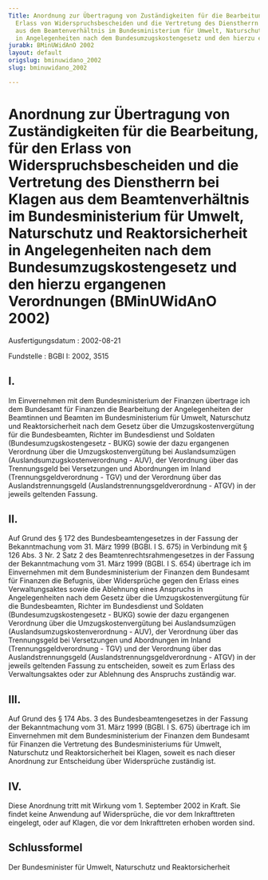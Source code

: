 ```yaml
---
Title: Anordnung zur Übertragung von Zuständigkeiten für die Bearbeitung, für den
  Erlass von Widerspruchsbescheiden und die Vertretung des Dienstherrn bei Klagen
  aus dem Beamtenverhältnis im Bundesministerium für Umwelt, Naturschutz und Reaktorsicherheit
  in Angelegenheiten nach dem Bundesumzugskostengesetz und den hierzu ergangenen Verordnungen
jurabk: BMinUWidAnO 2002
layout: default
origslug: bminuwidano_2002
slug: bminuwidano_2002

---
```


# Anordnung zur Übertragung von Zuständigkeiten für die Bearbeitung, für den Erlass von Widerspruchsbescheiden und die Vertretung des Dienstherrn bei Klagen aus dem Beamtenverhältnis im Bundesministerium für Umwelt, Naturschutz und Reaktorsicherheit in Angelegenheiten nach dem Bundesumzugskostengesetz und den hierzu ergangenen Verordnungen (BMinUWidAnO 2002)

Ausfertigungsdatum
:   2002-08-21

Fundstelle
:   BGBl I: 2002, 3515

## I.

Im Einvernehmen mit dem Bundesministerium der Finanzen übertrage ich
dem Bundesamt für Finanzen die Bearbeitung der Angelegenheiten der
Beamtinnen und Beamten im Bundesministerium für Umwelt, Naturschutz
und Reaktorsicherheit nach dem Gesetz über die Umzugskostenvergütung
für die Bundesbeamten, Richter im Bundesdienst und Soldaten
(Bundesumzugskostengesetz - BUKG) sowie der dazu ergangenen Verordnung
über die Umzugskostenvergütung bei Auslandsumzügen
(Auslandsumzugskostenverordnung - AUV), der Verordnung über das
Trennungsgeld bei Versetzungen und Abordnungen im Inland
(Trennungsgeldverordnung - TGV) und der Verordnung über das
Auslandstrennungsgeld (Auslandstrennungsgeldverordnung - ATGV) in der
jeweils geltenden Fassung.

## II.

Auf Grund des § 172 des Bundesbeamtengesetzes in der Fassung der
Bekanntmachung vom 31. März 1999 (BGBl. I S. 675) in Verbindung mit §
126 Abs. 3 Nr. 2 Satz 2 des Beamtenrechtsrahmengesetzes in der Fassung
der Bekanntmachung vom 31. März 1999 (BGBl. I S. 654) übertrage ich im
Einvernehmen mit dem Bundesministerium der Finanzen dem Bundesamt für
Finanzen die Befugnis, über Widersprüche gegen den Erlass eines
Verwaltungsaktes sowie die Ablehnung eines Anspruchs in
Angelegenheiten nach dem Gesetz über die Umzugskostenvergütung für die
Bundesbeamten, Richter im Bundesdienst und Soldaten
(Bundesumzugskostengesetz - BUKG) sowie der dazu ergangenen Verordnung
über die Umzugskostenvergütung bei Auslandsumzügen
(Auslandsumzugskostenverordnung - AUV), der Verordnung über das
Trennungsgeld bei Versetzungen und Abordnungen im Inland
(Trennungsgeldverordnung - TGV) und der Verordnung über das
Auslandstrennungsgeld (Auslandstrennungsgeldverordnung - ATGV) in der
jeweils geltenden Fassung zu entscheiden, soweit es zum Erlass des
Verwaltungsaktes oder zur Ablehnung des Anspruchs zuständig war.

## III.

Auf Grund des § 174 Abs. 3 des Bundesbeamtengesetzes in der Fassung
der Bekanntmachung vom 31. März 1999 (BGBl. I S. 675) übertrage ich im
Einvernehmen mit dem Bundesministerium der Finanzen dem Bundesamt für
Finanzen die Vertretung des Bundesministeriums für Umwelt, Naturschutz
und Reaktorsicherheit bei Klagen, soweit es nach dieser Anordnung zur
Entscheidung über Widersprüche zuständig ist.

## IV.

Diese Anordnung tritt mit Wirkung vom 1. September 2002 in Kraft. Sie
findet keine Anwendung auf Widersprüche, die vor dem Inkrafttreten
eingelegt, oder auf Klagen, die vor dem Inkrafttreten erhoben worden
sind.

## Schlussformel

Der Bundesminister für Umwelt, Naturschutz und Reaktorsicherheit

